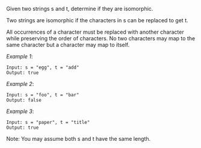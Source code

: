 Given two strings s and t, determine if they are isomorphic.

Two strings are isomorphic if the characters in s can be replaced to get t.

All occurrences of a character must be replaced with another character while preserving the order of characters. No two characters may map to the same character but a character may map to itself.

*Example 1*:
```
Input: s = "egg", t = "add"
Output: true
```
*Example 2*:
```
Input: s = "foo", t = "bar"
Output: false
```

*Example 3*:
```
Input: s = "paper", t = "title"
Output: true
```
Note:
You may assume both s and t have the same length.